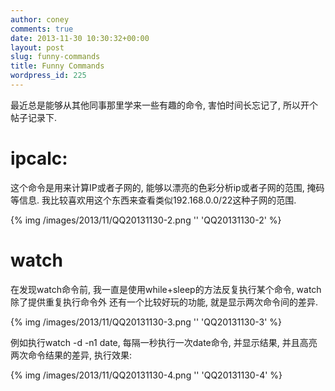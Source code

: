 ```yaml
---
author: coney
comments: true
date: 2013-11-30 10:30:32+00:00
layout: post
slug: funny-commands
title: Funny Commands
wordpress_id: 225
---
```





最近总是能够从其他同事那里学来一些有趣的命令, 害怕时间长忘记了, 所以开个帖子记录下.




# ipcalc:




这个命令是用来计算IP或者子网的, 能够以漂亮的色彩分析ip或者子网的范围, 掩码等信息. 我比较喜欢用这个东西来查看类似192.168.0.0/22这种子网的范围.



{% img /images/2013/11/QQ20131130-2.png '' 'QQ20131130-2' %}


# watch




在发现watch命令前, 我一直是使用while+sleep的方法反复执行某个命令, watch除了提供重复执行命令外 还有一个比较好玩的功能, 就是显示两次命令间的差异.



{% img /images/2013/11/QQ20131130-3.png '' 'QQ20131130-3' %}



例如执行watch -d -n1 date, 每隔一秒执行一次date命令, 并显示结果, 并且高亮两次命令结果的差异, 执行效果:



{% img /images/2013/11/QQ20131130-4.png '' 'QQ20131130-4' %}


